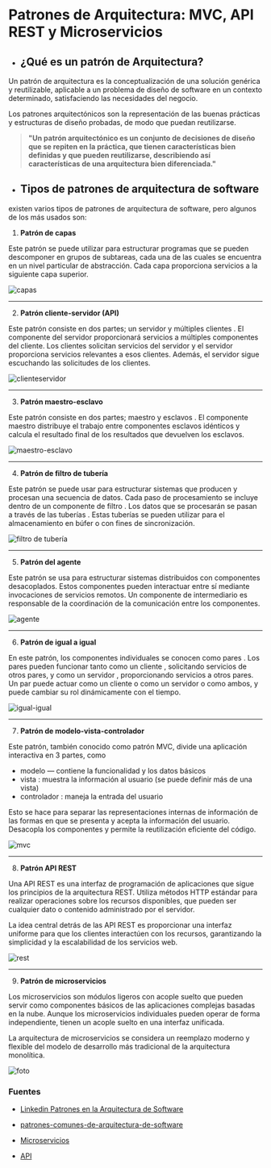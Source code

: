 #  Patrones de Arquitectura: MVC, API REST y Microservicios

- ## ¿Qué es un patrón de Arquitectura?

Un patrón de arquitectura es la conceptualización de una solución genérica y reutilizable, aplicable a un problema de diseño de software en un contexto determinado, satisfaciendo las necesidades del negocio.

Los patrones arquitectónicos son la representación de las buenas prácticas y estructuras de diseño probadas, de modo que puedan reutilizarse.

> **"Un patrón arquitectónico es un conjunto de decisiones de diseño que se repiten en la práctica, que tienen características bien definidas y que pueden reutilizarse, describiendo así características de una arquitectura bien diferenciada."**

- ## Tipos de patrones de arquitectura de software

existen varios tipos de patrones de arquitectura de software, pero algunos de los más usados son:

1.  **Patrón de capas**

 Este patrón se puede utilizar para estructurar programas que se pueden descomponer en grupos de subtareas, cada una de las cuales se encuentra en un nivel particular de abstracción. Cada capa proporciona servicios a la siguiente capa superior.

 ![capas](/Fotos/capas.jpg)
 
---
2. **Patrón cliente-servidor (API)**

Este patrón consiste en dos partes; un servidor y múltiples clientes . El componente del servidor proporcionará servicios a múltiples componentes del cliente. Los clientes solicitan servicios del servidor y el servidor proporciona servicios relevantes a esos clientes. Además, el servidor sigue escuchando las solicitudes de los clientes.

![clienteservidor](fotos/cliente-servidor.jpg)

---
3. **Patrón maestro-esclavo**

Este patrón consiste en dos partes; maestro y esclavos . El componente maestro distribuye el trabajo entre componentes esclavos idénticos y calcula el resultado final de los resultados que devuelven los esclavos.

![maestro-esclavo](fotos/maestro-esclavo.jpg)

---
4. **Patrón de filtro de tubería**

Este patrón se puede usar para estructurar sistemas que producen y procesan una secuencia de datos. Cada paso de procesamiento se incluye dentro de un componente de filtro . Los datos que se procesarán se pasan a través de las tuberías . Estas tuberías se pueden utilizar para el almacenamiento en búfer o con fines de sincronización.

![filtro de tubería](fotos/filtro-rubería.jpg)

---
5. **Patrón del agente**

Este patrón se usa para estructurar sistemas distribuidos con componentes desacoplados. Estos componentes pueden interactuar entre sí mediante invocaciones de servicios remotos. Un componente de intermediario es responsable de la coordinación de la comunicación entre los componentes.

![agente](fotos/agente.jpg)

---

6. **Patrón de igual a igual**

En este patrón, los componentes individuales se conocen como pares . Los pares pueden funcionar tanto como un cliente , solicitando servicios de otros pares, y como un servidor , proporcionando servicios a otros pares. Un par puede actuar como un cliente o como un servidor o como ambos, y puede cambiar su rol dinámicamente con el tiempo.

![igual-igual](fotos/igual-igual.jpg)

---

7. **Patrón de modelo-vista-controlador**

Este patrón, también conocido como patrón MVC, divide una aplicación interactiva en 3 partes, como

- modelo — contiene la funcionalidad y los datos básicos
- vista : muestra la información al usuario (se puede definir más de una vista)
- controlador : maneja la entrada del usuario

Esto se hace para separar las representaciones internas de información de las formas en que se presenta y acepta la información del usuario. Desacopla los componentes y permite la reutilización eficiente del código.

![mvc](fotos/mvc.jpg)

---

8. **Patrón API REST**

Una API REST es una interfaz de programación de aplicaciones que sigue los principios de la arquitectura REST. Utiliza métodos HTTP estándar para realizar operaciones sobre los recursos disponibles, que pueden ser cualquier dato o contenido administrado por el servidor.

La idea central detrás de las API REST es proporcionar una interfaz uniforme para que los clientes interactúen con los recursos, garantizando la simplicidad y la escalabilidad de los servicios web.

![rest](fotos/rest.jpg)

---

9. **Patrón de microservicios**

Los microservicios son módulos ligeros con acople suelto que pueden servir como componentes básicos de las aplicaciones complejas basadas en la nube. Aunque los microservicios individuales pueden operar de forma independiente, tienen un acople suelto en una interfaz unificada.

La arquitectura de microservicios se considera un reemplazo moderno y flexible del modelo de desarrollo más tradicional de la arquitectura monolítica.

![foto](fotos/micro.jpg)


### Fuentes
- [Linkedin Patrones en la Arquitectura de Software](https://es.linkedin.com/pulse/patrones-en-la-arquitectura-de-software-elmo-renato-castro-ramirez)

- [patrones-comunes-de-arquitectura-de-software](https://medium.com/@maniakhitoccori/los-10-patrones-comunes-de-arquitectura-de-software-d8b9047edf0b)

- [Microservicios](https://www.atlassian.com/es/microservices/microservices-architecture)

- [API](https://www-browserstack-com.translate.goog/guide/rest-api?_x_tr_sl=en&_x_tr_tl=es&_x_tr_hl=es&_x_tr_pto=rq#:~:text=La%20arquitectura%20REST%20Representational%20State,servicios%20web%20escalables%20y%20flexibles.)
